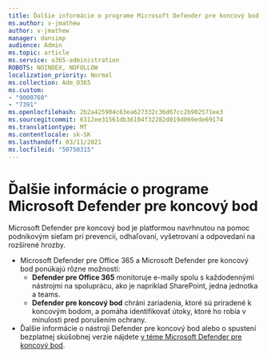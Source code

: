 ```yaml
---
title: Ďalšie informácie o programe Microsoft Defender pre koncový bod
ms.author: v-jmathew
author: v-jmathew
manager: dansimp
audience: Admin
ms.topic: article
ms.service: o365-administration
ROBOTS: NOINDEX, NOFOLLOW
localization_priority: Normal
ms.collection: Adm_O365
ms.custom:
- "9000760"
- "7391"
ms.openlocfilehash: 2b2a425904c63ea627332c36d67cc2b902571ee3
ms.sourcegitcommit: 6312ee31561db36104f32282d019d069ede69174
ms.translationtype: MT
ms.contentlocale: sk-SK
ms.lasthandoff: 03/11/2021
ms.locfileid: "50750315"
---
```

# <a name="learn-more-about-microsoft-defender-for-endpoint"></a>Ďalšie informácie o programe Microsoft Defender pre koncový bod

Microsoft Defender pre koncový bod je platformou navrhnutou na pomoc podnikovým sieťam pri prevencii, odhaľovaní, vyšetrovaní a odpovedaní na rozšírené hrozby.

- Microsoft Defender pre Office 365 a Microsoft Defender pre koncový bod ponúkajú rôzne možnosti:
  - **Defender pre Office 365** monitoruje e-maily spolu s každodennými nástrojmi na spoluprácu, ako je napríklad SharePoint, jedna jednotka a teams.
  - **Defender pre koncový bod** chráni zariadenia, ktoré sú priradené k koncovým bodom, a pomáha identifikovať útoky, ktoré ho robia v minulosti pred porušením ochrany.
- Ďalšie informácie o nástroji Defender pre koncový bod alebo o spustení bezplatnej skúšobnej verzie nájdete [v téme Microsoft Defender pre koncový bod](https://go.microsoft.com/fwlink/?linkid=2094113).
